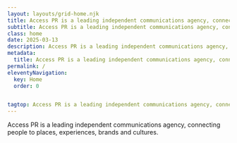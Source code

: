 ```yaml
---
layout: layouts/grid-home.njk
title: Access PR is a leading independent communications agency, connecting people to places, experiences, brands and cultures.
subtitle: Access PR is a leading independent communications agency, connecting people to places, experiences, brands and cultures.
class: home
date: 2025-03-13
description: Access PR is a leading independent communications agency, connecting people to places, experiences, brands and cultures.
metadata:
  title: Access PR is a leading independent communications agency, connecting people to places, experiences, brands and cultures.
permalink: /
eleventyNavigation:
  key: Home
  order: 0


tagtop: Access PR is a leading independent communications agency, connecting people to places, experiences, brands and cultures.
---
```




Access PR is a leading independent communications agency, connecting people to places, experiences, brands and cultures.






